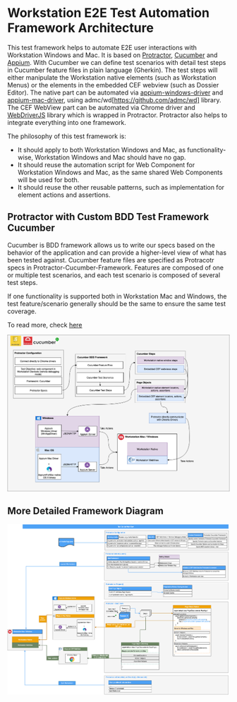 # Workstation E2E Test Automation Framework Architecture

This test framework helps to automate E2E user interactions with Workstation Windows and Mac. It is based on [Protractor](https://github.com/angular/protractor), [Cucumber](https://github.com/cucumber/cucumber) and [Appium](https://github.com/appium/appium). With Cucumber we can define test scenarios with detail test steps in Cucumber feature files in plain language (Gherkin). The test steps will either manipulate the Workstation native elements (such as Workstation Menus) or the elements in the embedded CEF webview (such as Dossier Editor). The native part can be automated via [appium-windows-driver](https://github.com/appium/appium-windows-driver) and [appium-mac-driver](https://github.com/appium/appium-mac-driver), using admc/wd[https://github.com/admc/wd] library. The CEF WebView part can be automated via Chrome driver and [WebDriverJS](https://github.com/SeleniumHQ/selenium/wiki/WebDriverJs) library which is wrapped in Protractor. Protractor also helps to integrate everything into one framework.

The philosophy of this test framework is:
- It should apply to both Workstation Windows and Mac, as functionality-wise, Workstation Windows and Mac should have no gap.
- It should reuse the automation script for Web Component for Workstation Windows and Mac, as the same shared Web Components will be used for both.
- It should reuse the other reusable patterns, such as implementation for element actions and assertions.

## Protractor with Custom BDD Test Framework Cucumber
Cucumber is BDD framework allows us to write our specs based on the behavior of the application and can provide a higher-level view of what has been tested against. Cucumber feature files are specified as Protracotr specs in Protractor-Cucumber-Framework. Features are composed of one or multiple test scenarios, and each test scenario is composed of several test steps.

If one functionality is supported both in Workstation Mac and Windows, the test feature/scenario generally should be the same to ensure the same test coverage.

To read more, check [here](https://microstrategy.atlassian.net/wiki/spaces/AB/pages/841884307/0+-+Introduction+of+Plugin+App+Test+Framework)

![Framework Overview](./images/appTestBrief.png)


## More Detailed Framework Diagram
![Framework Overview](./images/appTestFramework.png)
